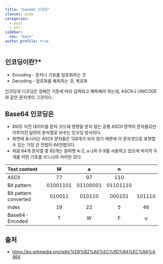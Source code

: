 ```yaml
---
title: "base64 인코딩"
classes: wide
categories: 
  - post
  - etc.
sidebar:
  nav: "main"
author_profile: true
---
```


## 인코딩이란?*
  
* Encoding - 문자나 기호를 암호화하는 것   
* Decoding - 암호화를 해독하는 것, 복호화
  
인코딩과 디코딩은 정해진 기준에 따라 입력되고 해독해야 하는데, ASCII나 UNICODE와 같은 문자셋이 그것이다.
  
## Base64 인코딩은
  
* 8비트 이진 데이터를 문자 코드에 영향을 받지 않는 공통 ASCII 영역의 문자들로만 이루어진 일련의 문자열로 바꾸는 인코딩 방식이다.
* 화면에 표시되는 ASCII 문자들은 128개가 되지 않기 때문에 이 문자셋으로 표현할 수 있는 가장 큰 진법이 64진법이다.
* 처음 64개 문자열 중 62개는 알파벳 A-Z, a-z와 0-9를 사용하고 있으며 마지막 두 개를 어떤 기호를 쓰느냐의 차이만 있다.
  
|Text content|M|a|n| |
|:---|:---:|:---:|:---:|:---:|
|ASCII|77|97|110|
|Bit pattern|01001101|01100001|01101110|
|Bit pattern converted|010011|010110|000101|101110|
|Index|19|22|5|46|
|Base64-Encoded|T|W|F|u|

## 출처
* <https://ko.wikipedia.org/wiki/%EB%B2%A0%EC%9D%B4%EC%8A%A464>  
